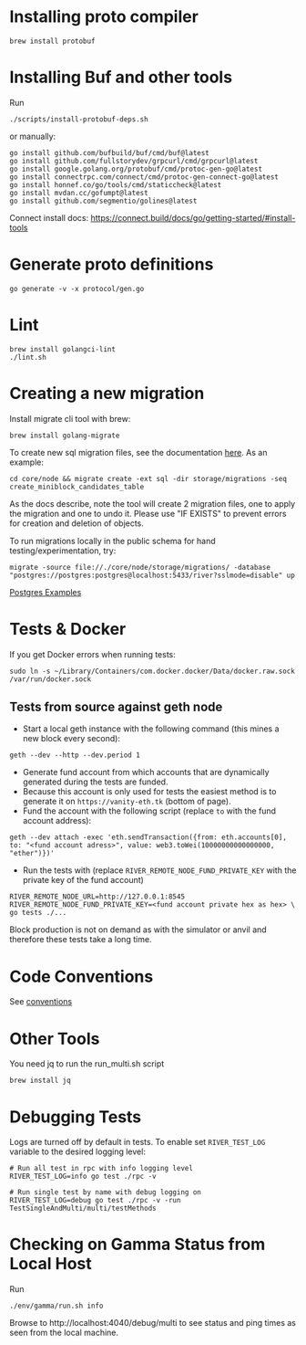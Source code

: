 # Installing proto compiler

    brew install protobuf

# Installing Buf and other tools

Run

    ./scripts/install-protobuf-deps.sh

or manually:

    go install github.com/bufbuild/buf/cmd/buf@latest
    go install github.com/fullstorydev/grpcurl/cmd/grpcurl@latest
    go install google.golang.org/protobuf/cmd/protoc-gen-go@latest
    go install connectrpc.com/connect/cmd/protoc-gen-connect-go@latest
    go install honnef.co/go/tools/cmd/staticcheck@latest
    go install mvdan.cc/gofumpt@latest
    go install github.com/segmentio/golines@latest

Connect install docs: https://connect.build/docs/go/getting-started/#install-tools

# Generate proto definitions

    go generate -v -x protocol/gen.go

# Lint

    brew install golangci-lint
    ./lint.sh

# Creating a new migration

Install migrate cli tool with brew:

    brew install golang-migrate

To create new sql migration files, see the documentation [here](https://github.com/golang-migrate/migrate/blob/master/GETTING_STARTED.md). As an example:

`cd core/node && migrate create -ext sql -dir storage/migrations -seq create_miniblock_candidates_table`

As the docs describe, note the tool will create 2 migration files, one to apply the migration and one to undo it. Please use "IF EXISTS" to prevent errors for creation and deletion of objects.

To run migrations locally in the public schema for hand testing/experimentation, try:

`migrate -source file://./core/node/storage/migrations/ -database "postgres://postgres:postgres@localhost:5433/river?sslmode=disable" up`

[Postgres Examples](https://github.com/golang-migrate/migrate/blob/master/database/postgres/TUTORIAL.md)

# Tests & Docker

If you get Docker errors when running tests:

    sudo ln -s ~/Library/Containers/com.docker.docker/Data/docker.raw.sock /var/run/docker.sock

## Tests from source against geth node

- Start a local geth instance with the following command (this mines a new block every second):

```
geth --dev --http --dev.period 1
```

- Generate fund account from which accounts that are dynamically generated during the tests are funded.
- Because this account is only used for tests the easiest method is to generate it on `https://vanity-eth.tk` (bottom of page).
- Fund the account with the following script (replace `to` with the fund account address):

```
geth --dev attach -exec 'eth.sendTransaction({from: eth.accounts[0], to: "<fund account adress>", value: web3.toWei(10000000000000000, "ether")})'
```

- Run the tests with (replace `RIVER_REMOTE_NODE_FUND_PRIVATE_KEY` with the private key of the fund account)

```
RIVER_REMOTE_NODE_URL=http://127.0.0.1:8545 RIVER_REMOTE_NODE_FUND_PRIVATE_KEY=<fund account private hex as hex> \
go tests ./...
```

Block production is not on demand as with the simulator or anvil and therefore these tests take a long time.

# Code Conventions

See [conventions](conventions.md)

# Other Tools

You need jq to run the run_multi.sh script

    brew install jq

# Debugging Tests

Logs are turned off by default in tests. To enable set `RIVER_TEST_LOG` variable to the desired logging level:

    # Run all test in rpc with info logging level
    RIVER_TEST_LOG=info go test ./rpc -v

    # Run single test by name with debug logging on
    RIVER_TEST_LOG=debug go test ./rpc -v -run TestSingleAndMulti/multi/testMethods

# Checking on Gamma Status from Local Host

Run

    ./env/gamma/run.sh info

Browse to http://localhost:4040/debug/multi to see status and ping times as seen from the local machine.
